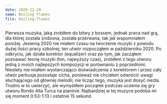 ```yaml
---
date: 2020-12-28
name: Boiling Flames
file: boiling-flames
---
```


Pierwsza muzyka, jaką zrobiłem do bitwy z bossem, jednak praca nad grą, dla której została zrobiona, została przerwana, tak jak wspomniałem poniżej. Jesienią 2020 nie miałem czasu na tworzenie muzyki z powodu dużej ilości pracy szkolnej; ten utwór rozpocząłem w październiku 2020. Po odkryciu, jak działa korektor (equalizer) oraz po tym, jak zacząłem poznawać teorię muzyki (hm, najwyższy czas), zrobiłem z tego utworu jedną z moich najlepszych kompozycji w porównaniu z poprzednimi. Niestety nie miałem wystarczająco doświadczenia z korektorem i przez cały utwór perkusja pozostaje cicha, ponieważ nie chciałem odwrócić uwagi słuchającego od głównej melodii; nie licząc tego, muzyka jest dosyć niezła. Trudno w to uwierzyć, ale wymyśliłem początek podczas uczenia się gry utworu Rondo Alla Turca na pianinie. Najbardziej w tej muzyce podoba mi się moment 0:53-1:13 i ostatnie 15 sekund.